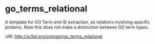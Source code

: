 # go_terms_relational

A template for GO Term and ID extraction, as relations involving specific proteins. Note this does not make a distinction between GO term types.

URI: http://w3id.org/ontogpt/go_terms_relational

